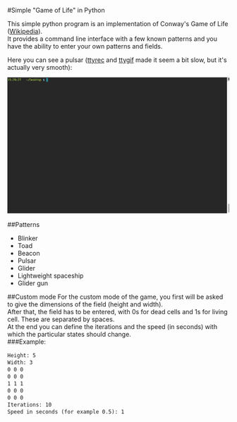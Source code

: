 #Simple "Game of Life" in Python

This simple python program is an implementation of Conway's Game of Life ([Wikipedia](https://en.wikipedia.org/wiki/Conway's_Game_of_Life)).  
It provides a command line interface with a few known patterns and you have the ability to enter your own patterns and fields.

Here you can see a pulsar ([ttyrec](http://0xcc.net/ttyrec/index.html.en) and [ttygif](https://github.com/icholy/ttygif) made it seem a bit slow, but it's actually very smooth):  

![](pulsar.gif)

##Patterns
* Blinker
* Toad
* Beacon
* Pulsar
* Glider
* Lightweight spaceship
* Glider gun

##Custom mode
For the custom mode of the game, you first will be asked to give the dimensions of the field (height and width).  
After that, the field has to be entered, with 0s for dead cells and 1s for living cell. These are separated by spaces.  
At the end you can define the iterations and the speed (in seconds) with which the particular states should change.  
###Example:
```
Height: 5
Width: 3
0 0 0
0 0 0
1 1 1
0 0 0
0 0 0
Iterations: 10
Speed in seconds (for example 0.5): 1
```
